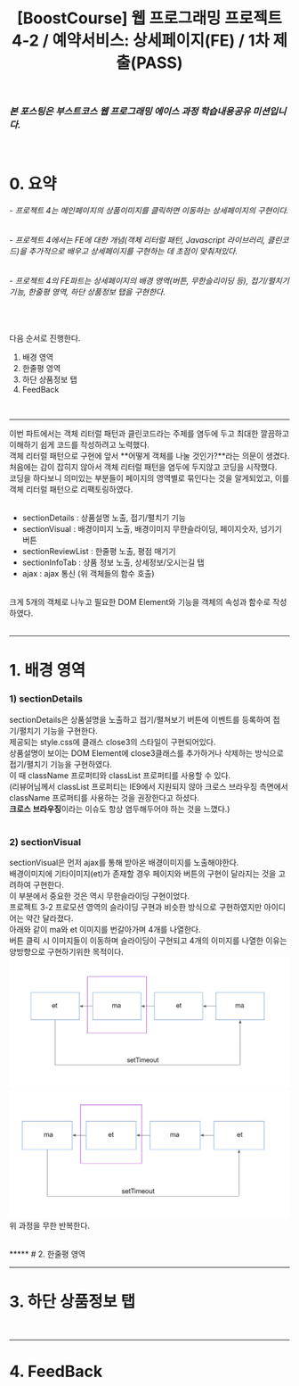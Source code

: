 ﻿---
layout: post
title: '[BoostCourse] 웹 프로그래밍 프로젝트 4-2 / 예약서비스: 상세페이지(FE) / 1차 제출(PASS)'
tags: [BoostCourse]
image: '/images/posts/boostcourse.JPG'
---

### *본 포스팅은 부스트코스 웹 프로그래밍 에이스 과정 학습내용공유 미션입니다.*  

<br/>

# 0. 요약
###### - 프로젝트 4는 메인페이지의 상품이미지를 클릭하면 이동하는 상세페이지의 구현이다.  
###### - 프로젝트 4에서는 FE에 대한 개념(객체 리터럴 패턴, Javascript 라이브러리, 클린코드)을 추가적으로 배우고 상세페이지를 구현하는 데 초점이 맞춰져있다.  
###### - 프로젝트 4의 FE파트는 상세페이지의 배경 영역(버튼, 무한슬리이딩 등), 접기/펼치기 기능, 한줄평 영역, 하단 상품정보 탭을 구현한다.


<br/>

다음 순서로 진행한다.  
1. 배경 영역 
2. 한줄평 영역  
3. 하단 상품정보 탭  
4. FeedBack  
  
<br/>

*****
이번 파트에서는 객체 리터럴 패턴과 클린코드라는 주제를 염두에 두고 최대한 깔끔하고 이해하기 쉽게 코드를 작성하려고 노력했다.  
객체 리터럴 패턴으로 구현에 앞서 **어떻게 객체를 나눌 것인가?**라는 의문이 생겼다.  
처음에는 감이 잡히지 않아서 객체 리터럴 패턴을 염두에 두지않고 코딩을 시작했다.  
코딩을 하다보니 의미있는 부분들이 페이지의 영역별로 묶인다는 것을 알게되었고, 이를 객체 리터럴 패턴으로 리팩토링하였다.  
<br/>
* sectionDetails : 상품설명 노출, 접기/펼치기 기능  
* sectionVisual : 배경이미지 노출, 배경이미지 무한슬라이딩, 페이지숫자, 넘기기 버튼  
* sectionReviewList : 한줄평 노출, 평점 매기기  
* sectionInfoTab : 상품 정보 노출, 상세정보/오시는길 탭  
* ajax : ajax 통신 (위 객체들의 함수 호출)  
<br/>
크게 5개의 객체로 나누고 필요한 DOM Element와 기능을 객체의 속성과 함수로 작성하였다.  
<br/>
<br/>

*****

# 1. 배경 영역
### 1) sectionDetails
sectionDetails은 상품설명을 노출하고 접기/펼쳐보기 버튼에 이벤트를 등록하여 접기/펼치기 기능을 구현한다.  
제공되는 style.css에 클래스 close3의 스타일이 구현되어있다.  
상품설명이 보이는 DOM Element에 close3클래스를 추가하거나 삭제하는 방식으로 접기/펼치기 기능을 구현하였다.  
이 때 className 프로퍼티와 classList 프로퍼티를 사용할 수 있다.  
(리뷰어님께서 classList 프로퍼티는 IE9에서 지원되지 않아 크로스 브라우징 측면에서 className 프로퍼티를 사용하는 것을 권장한다고 하셨다.  
**크로스 브라우징**이라는 이슈도 항상 염두해두어야 하는 것을 느꼈다.)  
<br/>

### 2) sectionVisual
sectionVisual은 먼저 ajax를 통해 받아온 배경이미지를 노출해야한다.  
배경이미지에 기타이미지(et)가 존재할 경우 페이지와 버튼의 구현이 달라지는 것을 고려하여 구현한다.  
이 부분에서 중요한 것은 역시 무한슬라이딩 구현이었다.  
프로젝트 3-2 프로모션 영역의 슬라이딩 구현과 비슷한 방식으로 구현하였지만 아이디어는 약간 달라졌다.  
아래와 같이 ma와 et 이미지를 번갈아가며 4개를 나열한다.  
버튼 클릭 시 이미지들이 이동하며 슬라이딩이 구현되고 4개의 이미지를 나열한 이유는 양방향으로 구현하기위한 목적이다.  
![Alt text](/images/posts/post_3/post_3_sliding_1.JPG)<br/>
![Alt text](/images/posts/post_3/post_3_sliding_2.JPG)
위 과정을 무한 반복한다.<br/>


<br/>
*****
# 2. 한줄평 영역


<br/>

*****

# 3. 하단 상품정보 탭


<br/>

*****

# 4. FeedBack
